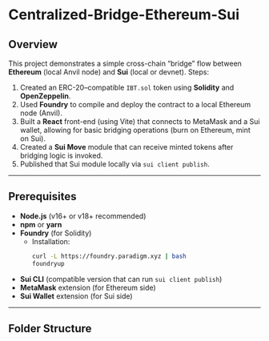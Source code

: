 # Centralized-Bridge-Ethereum-Sui

## Overview

This project demonstrates a simple cross-chain “bridge” flow between **Ethereum** (local Anvil node) and **Sui** (local or devnet). Steps:

1. Created an ERC-20–compatible `IBT.sol` token using **Solidity** and **OpenZeppelin**.  
2. Used **Foundry** to compile and deploy the contract to a local Ethereum node (Anvil).  
3. Built a **React** front-end (using Vite) that connects to MetaMask and a Sui wallet, allowing for basic bridging operations (burn on Ethereum, mint on Sui).  
4. Created a **Sui Move** module that can receive minted tokens after bridging logic is invoked.  
5. Published that Sui module locally via `sui client publish`.

---

## Prerequisites

- **Node.js** (v16+ or v18+ recommended)  
- **npm** or **yarn**  
- **Foundry** (for Solidity)  
  - Installation:
    ```bash
    curl -L https://foundry.paradigm.xyz | bash
    foundryup
    ```
- **Sui CLI** (compatible version that can run `sui client publish`)  
- **MetaMask** extension (for Ethereum side)  
- **Sui Wallet** extension (for Sui side)

---

## Folder Structure


